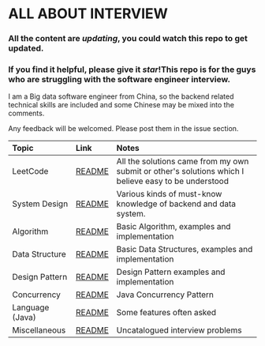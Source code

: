 # ALL ABOUT INTERVIEW

### All the content are *updating*, you could watch this repo to get updated.
### If you find it helpful, please give it *star*!This repo is for the guys who are struggling with the software engineer interview.

I am a Big data software engineer from China, so the backend related technical skills are included and some Chinese may be mixed into the comments.

Any feedback will be welcomed. Please post them in the issue section.

| Topic           | Link                                                               | Notes                                                                                                 |
|:----------------|:-------------------------------------------------------------------|:------------------------------------------------------------------------------------------------------|
| LeetCode        | [README](src/main/java/org/gnuhpc/bigdata/leetcode/README.md)      | All the solutions came from my own submit or other's solutions which I believe  easy to be understood |
| System Design   | [README](src/main/java/org/gnuhpc/bigdata/systemdesign/README.MD)  | Various kinds of must-know knowledge of backend and data system.                                      |
| Algorithm       | [README](src/main/java/org/gnuhpc/bigdata/algorithm/README.md)     | Basic Algorithm, examples and implementation                                                          |
| Data Structure  | [README](src/main/java/org/gnuhpc/bigdata/datastructure/README.md) | Basic Data Structures, examples and implementation                                                    |
| Design Pattern  | [README](src/main/java/org/gnuhpc/bigdata/designpattern/README.md) | Design Pattern examples and implementation                                                            |
| Concurrency     | [README](src/main/java/org/gnuhpc/bigdata/concurrency/README.md)   | Java Concurrency Pattern                                                                              |
| Language (Java) | [README](src/main/java/org/gnuhpc/bigdata/lang/README.md)          | Some features often asked                                                                             |
| Miscellaneous   | [README](src/main/java/org/gnuhpc/bigdata/misc/README.md)          | Uncatalogued interview problems                                                                       |

